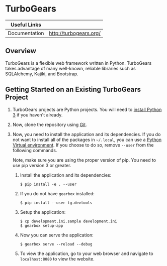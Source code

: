 # TurboGears
| Useful Links      |                         |
|-------------------|-------------------------|
| Documentation     | http://turbogears.org/  |

## Overview

TurboGears is a flexible web framework written in Python. TurboGears takes
advantage of many well-known, reliable libraries such as SQLAlchemy, Kajiki, and
Bootstrap.

## Getting Started on an Existing TurboGears Project

1. TurboGears projects are Python projects. You will need to [install Python
   3](./Python3.md#installing-python-3) if you haven't already.

2. Now, clone the repository using [Git](./Git.md).

3. Now, you need to install the application and its dependencies. If you do not
   want to install all of the packages in `~/.local`, you can use a [Python
   Virtual environment](./Python-Virtual-Environment.md). If you choose to do
   so, remove `--user` from the following commands.

   Note, make sure you are using the proper version of pip. You need to use
   pip version 3 or greater.

   1. Install the application and its dependencies:

          $ pip install -e . --user

   2. If you do not have `gearbox` installed:

          $ pip install --user tg.devtools

   3. Setup the application:

          $ cp development.ini.sample development.ini
          $ gearbox setup-app

   4. Now you can serve the application:

          $ gearbox serve --reload --debug

   5. To view the application, go to your web browser and navigate to
      `localhost:8080` to view the website.
